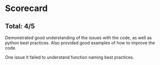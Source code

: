 # Scorecard

## Total: 4/5

Demonstrated good understanding of the issues with the code, as well as python best practices. Also provided good examples of how to improve the code. 

One issue it failed to understand function naming best practices.